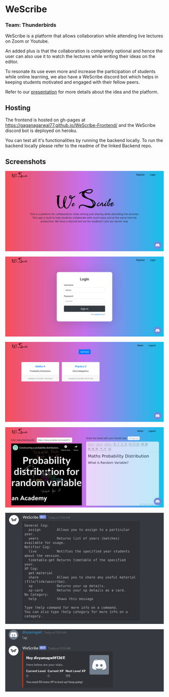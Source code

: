 # WeScribe

### Team: Thunderbirds

WeScribe is a platform that allows collaboration while attending live lectures on Zoom or Youtube. 

An added plus is that the collaboration is completely optional and hence the user can also use it to watch the lectures while writing their ideas on the editor. 

To resonate its use even more and increase the participation of students while online learning, we also have a WeScribe discord bot which helps in keeping students motivated and engaged with their fellow peers.

Refer to our [presentation](./WeSribe.pptx) for more details about the idea and the platform.

## Hosting 

The frontend is hosted on gh-pages at https://gaganagarwal77.github.io/WeScribe-Frontend/ and the WeScribe discord bot is deployed on heroku.

You can test all it's functionalities by running the backend locally. To run the backend locally please refer to the readme of the linked Backend repo.

## Screenshots

![1](./images/1.png)

![2](./images/2.png)

![3](./images/3.png)

![4](./images/4.png)

![5](./images/5.png)

![6](./images/6.png)
